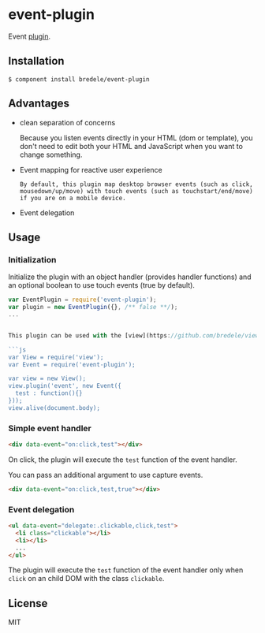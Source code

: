# event-plugin

  Event [plugin](https://github.com/bredele/data-binding).

## Installation

    $ component install bredele/event-plugin


## Advantages

  - clean separation of concerns 

    Because you listen events directly in your HTML (dom or template),
    you don't need to edit both your HTML and JavaScript when you want 
    to change something.

  - Event mapping for reactive user experience

		By default, this plugin map desktop browser events (such as click, 
		mousedown/up/move) with touch events (such as touchstart/end/move) 
		if you are on a mobile device.

  - Event delegation



## Usage

### Initialization

Initialize the plugin with an object handler (provides handler functions)
and an optional boolean to use touch events (true by default).

```js
var EventPlugin = require('event-plugin');
var plugin = new EventPlugin({}, /** false **/);
...


This plugin can be used with the [view](https://github.com/bredele/view) component.

```js
var View = require('view');
var Event = require('event-plugin');

var view = new View();
view.plugin('event', new Event({
  test : function(){}
}));
view.alive(document.body);

```


### Simple event handler

```html
<div data-event="on:click,test"></div>
```

On click, the plugin will execute the `test` function of
the event handler.

You can pass an additional argument to use capture events.

```html
<div data-event="on:click,test,true"></div>
```


### Event delegation

```html
<ul data-event="delegate:.clickable,click,test">
  <li class="clickable"></li>
  <li></li>
  ...
</ul>
```

The plugin will execute the `test` function of
the event handler only when `click` on an child DOM with the class `clickable`.


   

## License

  MIT
